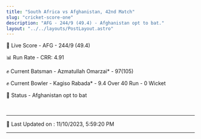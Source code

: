 ```yaml
---
title: "South Africa vs Afghanistan, 42nd Match"
slug: "cricket-score-one"
description: "AFG - 244/9 (49.4) - Afghanistan opt to bat."
layout: "../../layouts/PostLayout.astro"
---
```


🔴 Live Score - AFG - 244/9 (49.4)  

📊 Run Rate - CRR: 4.91  

✊ Current Batsman - Azmatullah Omarzai* - 97(105)  

✊ Current Bowler - Kagiso Rabada* - 9.4 Over 40 Run - 0 Wicket  

📑 Status - Afghanistan opt to bat

<br />

***

📝 Last Updated on : 11/10/2023, 5:59:20 PM

***

